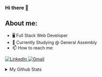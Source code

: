 ### Hi there 👋

## About me:
  - 🖥  Full Stack Web Developer
  - 📖  Currently Studying @ General Assembly
  - 📫 How to reach me: <br />
<div>
  <a href="https://www.linkedin.com/in/jdwilson42/" target="_blank" rel="noopener noreferrer">
    <img alt="LinkedIn" src="https://img.shields.io/badge/-LinkedIn-blue?style=for-the-badge&logo=Linkedin&logoColor=white">
  </a>
  <a href="mailto:wilson.jd022@gmail.com" target="_blank" rel="noopener noreferrer">
    <img alt="Gmail" src="https://img.shields.io/badge/-Gmail-red?style=for-the-badge&logo=Gmail&logoColor=white">
  </a>
</div>

<br />

<details>
  <summary>My Github Stats</summary>
  <div align = 'center'>
    <img src = "https://github-readme-stats.vercel.app/api?username=josh-W42&show_icons=true&theme=dark" />
    <img src = "https://github-readme-stats.vercel.app/api/top-langs/?username=josh-W42&theme=dark&layout=compact" />
  </div>
</details>

<!--

**josh-W42/josh-W42** is a ✨ _special_ ✨ repository because its `README.md` (this file) appears on your GitHub profile.

## Technologies:

  - Front-End:
  <div align = 'left'>
    <img alt="HTML5" src="https://img.shields.io/badge/-HTML5-orange?style=for-the-badge&logo=HTML5&logoColor=white">
    <img alt="CSS3" src="https://img.shields.io/badge/-CSS3-blue?style=for-the-badge&logo=CSS3&logoColor=white">
    <img alt="JavaScript" src="https://img.shields.io/badge/-Javascript-yellow?style=for-the-badge&logo=javascript&logoColor=white">
    <img alt="JavaScript" src="https://img.shields.io/badge/-React-blue?style=for-the-badge&logo=React&logoColor=white">
  <div>
  


Here are some ideas to get you started:

- 🔭 I’m currently working on ...
- 🌱 I’m currently learning ...
- 👯 I’m looking to collaborate on ...
- 🤔 I’m looking for help with ...
- 💬 Ask me about ...
- 📫 How to reach me: ...
- 😄 Pronouns: ...
- ⚡ Fun fact: ...

<img alt="josh-w42" src="https://badges.pufler.dev/visits/josh-W42/josh-W42?logo=GitHub&label=visits&color=success&logoColor=white&style=flat-square"/></a>

<a href="https://www.linkedin.com/in/jdwilson42/" target="_blank" rel="noopener noreferrer"><img alt="LinkedIn" src="https://img.shields.io/badge/-LinkedIn-0077B5?style=for-the-badge&logo=Linkedin&logoColor=white"></a>

<a href="https://github.com/josh-W42?tab=repositories&language=python" target="_blank" rel="noopener noreferrer"><img alt="python" src="https://img.shields.io/badge/-Python-black?style=for-the-badge&logo=Python&logoColor=white"></a>
-->
